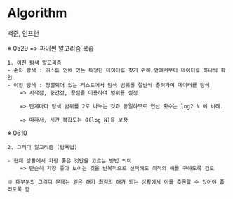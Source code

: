 # Algorithm

백준, 인프런

※ 0529 => 파이썬 알고리즘 복습 

    1. 이진 탐색 알고리즘
    - 순차 탐색 : 리스틑 안에 있는 특정한 데이터를 찾기 위해 앞에서부터 데이터를 하나씩 확인
    - 이진 탐색 : 정렬되어 있는 리스트에서 탐색 범위를 절반씩 좁혀가며 데이터를 탐색
        => 시작점, 중간점, 끝점을 이용하여 범위를 설정

        => 단계마다 탐색 범위를 2로 나누는 것과 동일하므로 연산 횟수는 log2 N 에 비례.
        
        => 따라서, 시간 복잡도는 O(log N)을 보장


※ 0610

    2. 그리디 알고리즘 (탐욕법)

    - 현재 상황에서 가장 좋은 것만을 고르는 방법 의미
        => 단순히 가장 좋아 보이는 것을 반복적으로 선택해도 최적의 해를 구하도록 검토
    
    ※ 대부분의 그리디 문제는 얻은 해가 최적의 해가 되는 상황에서 이를 추론할 수 있어야 풀리도록 함

    
